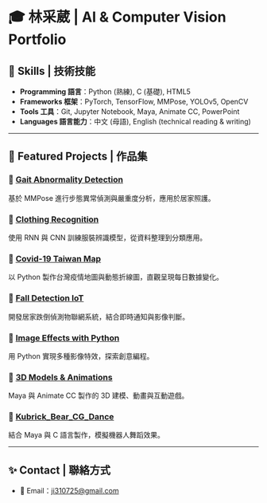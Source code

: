 # 🎓 林采葳 | AI & Computer Vision Portfolio

## 🧰 Skills | 技術技能
- **Programming 語言**：Python (熟練), C (基礎), HTML5
- **Frameworks 框架**：PyTorch, TensorFlow, MMPose, YOLOv5, OpenCV
- **Tools 工具**：Git, Jupyter Notebook, Maya, Animate CC, PowerPoint
- **Languages 語言能力**：中文 (母語), English (technical reading & writing)

---

## 📂 Featured Projects | 作品集

### 📌 [Gait Abnormality Detection](./Gait_Abnormality_Detection)
基於 MMPose 進行步態異常偵測與嚴重度分析，應用於居家照護。

### 📌 [Clothing Recognition](./Clothing_Recognition)
使用 RNN 與 CNN 訓練服裝辨識模型，從資料整理到分類應用。

### 📌 [Covid-19 Taiwan Map](./Covid19_Taiwan_Map)
以 Python 製作台灣疫情地圖與動態折線圖，直觀呈現每日數據變化。

### 📌 [Fall Detection IoT](./Fall_Detection_IoT)
開發居家跌倒偵測物聯網系統，結合即時通知與影像判斷。

### 📌 [Image Effects with Python](./Image_Effects_Python)
用 Python 實現多種影像特效，探索創意編程。

### 📌 [3D Models & Animations](./3D_Models_and_Animations)
Maya 與 Animate CC 製作的 3D 建模、動畫與互動遊戲。

### 📌 [Kubrick_Bear_CG_Dance](./Kubrick_Bear_CG_Dance)
結合 Maya 與 C 語言製作，模擬機器人舞蹈效果。

---

## ✨ Contact | 聯絡方式
- 📧 Email：ji310725@gmail.com

